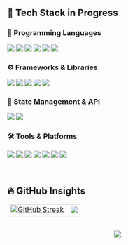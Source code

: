 ## 🚀 Tech Stack in Progress

### 📌 Programming Languages
<p>
  <img src="https://img.shields.io/badge/C-A8B9CC?style=flat&logo=C&logoColor=white">
  <img src="https://img.shields.io/badge/C++-00599C?style=flat&logo=C%2B%2B&logoColor=white">
  <img src="https://img.shields.io/badge/Python-3776AB?style=flat&logo=Python&logoColor=white">
  <img src="https://img.shields.io/badge/JavaScript-F7DF1E?style=flat&logo=JavaScript&logoColor=black">
  <img src="https://img.shields.io/badge/TypeScript-3178C6?style=flat&logo=TypeScript&logoColor=white">
  <img src="https://img.shields.io/badge/Matlab-0076A8?style=flat&logo=Mathworks&logoColor=white">
</p>

### ⚙️ Frameworks & Libraries
<p>
  <img src="https://img.shields.io/badge/React-61DAFB?style=flat&logo=React&logoColor=black">
  <img src="https://img.shields.io/badge/Next.js-000000?style=flat&logo=Next.js&logoColor=white">
  <img src="https://img.shields.io/badge/React_Native-61DAFB?style=flat&logo=React&logoColor=black">
  <img src="https://img.shields.io/badge/Expo-000020?style=flat&logo=Expo&logoColor=white">
  <img src="https://img.shields.io/badge/MFC-00599C?style=flat&logo=Visual%20Studio&logoColor=white">
</p>

### 🔗 State Management & API
<p>
  <img src="https://img.shields.io/badge/Redux-764ABC?style=flat&logo=Redux&logoColor=white">
  <img src="https://img.shields.io/badge/Axios-5A29E4?style=flat&logo=Axios&logoColor=white">
</p>

### 🛠️ Tools & Platforms
<p>
  <img src="https://img.shields.io/badge/Git-F05032?style=flat&logo=Git&logoColor=white">
  <img src="https://img.shields.io/badge/Ubuntu-E95420?style=flat&logo=Ubuntu&logoColor=white">
  <img src="https://img.shields.io/badge/VS_Code-007ACC?style=flat&logo=Visual%20Studio%20Code&logoColor=white">
  <img src="https://img.shields.io/badge/Visual_Studio-5C2D91?style=flat&logo=Visual%20Studio&logoColor=white">
  <img src="https://img.shields.io/badge/Vim-019733?style=flat&logo=Vim&logoColor=white">
  <img src="https://img.shields.io/badge/Notion-000000?style=flat&logo=Notion&logoColor=white">
  <img src="https://img.shields.io/badge/Figma-F24E1E?style=flat&logo=Figma&logoColor=white">
</p>

<br/>

## 🔥 GitHub Insights

<p align="center">
  <table>
    <tr>
      <!-- Streak Stats (왼쪽) -->
      <td align="center">
        <a href="https://git.io/streak-stats">
          <img src="https://github-readme-streak-stats-rouge-tau-14.vercel.app?user=itleews&theme=swift" alt="GitHub Streak" />
        </a>
      </td>
      <!-- Most Used Languages (오른쪽) -->
      <td align="center">
        <a href="https://github.com/itleews">
          <img src="https://github-readme-stats.vercel.app/api/top-langs/?username=itleews&layout=compact&theme=swift&hide_border=true&card_width=320">
        </a>
      </td>
    </tr>
  </table>
</p>

<br/>

<!-- GitHub Trophies -->
<div align="center">
  <a href="https://github.com/ryo-ma/github-profile-trophy">
    <img src="https://github-profile-trophy.vercel.app/?username=itleews&theme=flat&no-frame=true&margin-w=5&column=5&rank=SECRET,SSS,SS,S,AAA,AA,A,B,C">
  </a>
</div>

